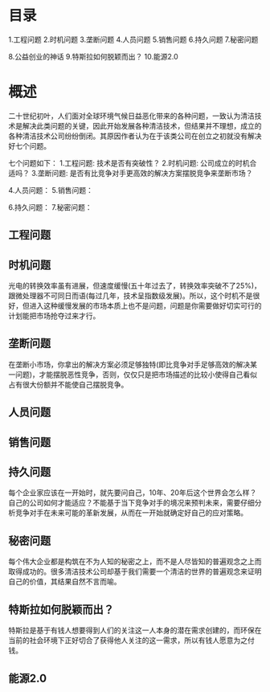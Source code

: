 # 目录
1.工程问题
2.时机问题
3.垄断问题
4.人员问题
5.销售问题
6.持久问题
7.秘密问题

8.公益创业的神话
9.特斯拉如何脱颖而出？
10.能源2.0

# 概述
二十世纪初叶，人们面对全球环境气候日益恶化带来的各种问题，一致认为清洁技术是解决此类问题的关键，因此开始发展各种清洁技术，但结果并不理想，成立的各种清洁技术公司纷纷倒闭。其原因作者认为在于该类公司在创立之初就没有解决好七个问题。

七个问题如下：
1.工程问题: 技术是否有突破性？
2.时机问题: 公司成立的时机合适吗？
3.垄断问题: 是否有比竞争对手更高效的解决方案摆脱竞争来垄断市场？

4.人员问题：
5.销售问题：

6.持久问题：
7.秘密问题：

## 工程问题

## 时机问题
光电的转换效率虽有进展，但速度缓慢(五十年过去了，转换效率突破不了25%)，跟微处理器不可同日而语(每过几年，技术呈指数级发展)。所以，这个时机不是很好，但进入这种缓慢发展的市场本质上也不是问题，问题是你需要做好切实可行的计划能把市场抢夺过来才行。

## 垄断问题
在垄断小市场，你拿出的解决方案必须足够独特(即比竞争对手足够高效的解决某一问题)，才能摆脱恶性竞争，否则，仅仅只是把市场描述的比较小使得自己看似占有很大份额并不能使自己摆脱竞争。

## 人员问题

## 销售问题

## 持久问题
每个企业家应该在一开始时，就先要问自己，10年、20年后这个世界会怎么样？自己的公司如何才能适应？不能基于当下竞争对手的境况来预判未来，需要仔细分析竞争对手在未来可能的革新发展，从而在一开始就确定好自己的应对策略。

## 秘密问题
每个伟大企业都是构筑在不为人知的秘密之上，而不是人尽皆知的普遍观念之上而取得成功的。很多清洁技术公司却基于我们需要一个清洁的世界的普遍观念来证明自己的价值，其结果自然不言而喻。

## 特斯拉如何脱颖而出？
特斯拉是基于有钱人想要得到人们的关注这一人本身的潜在需求创建的，而环保在当前的社会环境下正好切合了获得他人关注的这一需求，所以有钱人愿意为之付钱。

## 能源2.0